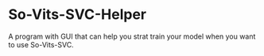 # So-Vits-SVC-Helper
A program with GUI that can help you strat train your model when you want to use So-Vits-SVC.
